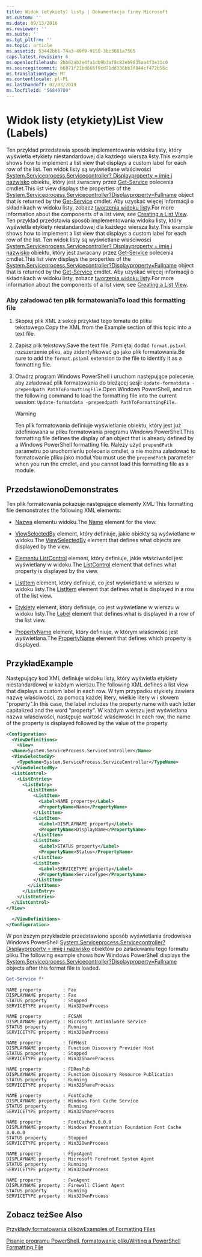 ```yaml
---
title: Widok (etykiety) listy | Dokumentacja firmy Microsoft
ms.custom: ''
ms.date: 09/13/2016
ms.reviewer: ''
ms.suite: ''
ms.tgt_pltfrm: ''
ms.topic: article
ms.assetid: 53442bb1-74a3-49f9-9150-3bc3081a7565
caps.latest.revision: 6
ms.openlocfilehash: 2bb62ab3e4fa1db9b3af8c82eb9035aa4f3e31c0
ms.sourcegitcommit: b6871f21bd666f9cd71dd336bb3f844cf472b56c
ms.translationtype: MT
ms.contentlocale: pl-PL
ms.lasthandoff: 02/03/2019
ms.locfileid: "56849700"
---
```

# <a name="list-view-labels"></a><span data-ttu-id="8217e-102">Widok listy (etykiety)</span><span class="sxs-lookup"><span data-stu-id="8217e-102">List View (Labels)</span></span>

<span data-ttu-id="8217e-103">Ten przykład przedstawia sposób implementowania widoku listy, który wyświetla etykiety niestandardowej dla każdego wiersza listy.</span><span class="sxs-lookup"><span data-stu-id="8217e-103">This example shows how to implement a list view that displays a custom label for each row of the list.</span></span> <span data-ttu-id="8217e-104">Ten widok listy są wyświetlane właściwości [System.Serviceprocess.Servicecontroller? Displayproperty = imię i nazwisko](/dotnet/api/System.ServiceProcess.ServiceController) obiektu, który jest zwracany przez [Get-Service](/powershell/module/microsoft.powershell.management/get-service) polecenia cmdlet.</span><span class="sxs-lookup"><span data-stu-id="8217e-104">This list view displays the properties of the [System.Serviceprocess.Servicecontroller?Displayproperty=Fullname](/dotnet/api/System.ServiceProcess.ServiceController) object that is returned by the [Get-Service](/powershell/module/microsoft.powershell.management/get-service) cmdlet.</span></span> <span data-ttu-id="8217e-105">Aby uzyskać więcej informacji o składnikach w widoku listy, zobacz [tworzenia widoku listy](./creating-a-list-view.md).</span><span class="sxs-lookup"><span data-stu-id="8217e-105">For more information about the components of a list view, see [Creating a List View](./creating-a-list-view.md).</span></span>
<span data-ttu-id="8217e-106">Ten przykład przedstawia sposób implementowania widoku listy, który wyświetla etykiety niestandardowej dla każdego wiersza listy.</span><span class="sxs-lookup"><span data-stu-id="8217e-106">This example shows how to implement a list view that displays a custom label for each row of the list.</span></span> <span data-ttu-id="8217e-107">Ten widok listy są wyświetlane właściwości [System.Serviceprocess.Servicecontroller? Displayproperty = imię i nazwisko](/dotnet/api/System.ServiceProcess.ServiceController) obiektu, który jest zwracany przez [Get-Service](/powershell/module/Microsoft.PowerShell.Management/Get-Service) polecenia cmdlet.</span><span class="sxs-lookup"><span data-stu-id="8217e-107">This list view displays the properties of the [System.Serviceprocess.Servicecontroller?Displayproperty=Fullname](/dotnet/api/System.ServiceProcess.ServiceController) object that is returned by the [Get-Service](/powershell/module/Microsoft.PowerShell.Management/Get-Service) cmdlet.</span></span> <span data-ttu-id="8217e-108">Aby uzyskać więcej informacji o składnikach w widoku listy, zobacz [tworzenia widoku listy](./creating-a-list-view.md).</span><span class="sxs-lookup"><span data-stu-id="8217e-108">For more information about the components of a list view, see [Creating a List View](./creating-a-list-view.md).</span></span>

### <a name="to-load-this-formatting-file"></a><span data-ttu-id="8217e-109">Aby załadować ten plik formatowania</span><span class="sxs-lookup"><span data-stu-id="8217e-109">To load this formatting file</span></span>

1. <span data-ttu-id="8217e-110">Skopiuj plik XML z sekcji przykład tego tematu do pliku tekstowego.</span><span class="sxs-lookup"><span data-stu-id="8217e-110">Copy the XML from the Example section of this topic into a text file.</span></span>

2. <span data-ttu-id="8217e-111">Zapisz plik tekstowy.</span><span class="sxs-lookup"><span data-stu-id="8217e-111">Save the text file.</span></span> <span data-ttu-id="8217e-112">Pamiętaj dodać `format.ps1xml` rozszerzenie pliku, aby zidentyfikować go jako plik formatowania.</span><span class="sxs-lookup"><span data-stu-id="8217e-112">Be sure to add the `format.ps1xml` extension to the file to identify it as a formatting file.</span></span>

3. <span data-ttu-id="8217e-113">Otwórz program Windows PowerShell i uruchom następujące polecenie, aby załadować plik formatowania do bieżącej sesji: `Update-formatdata -prependpath PathToFormattingFile`.</span><span class="sxs-lookup"><span data-stu-id="8217e-113">Open Windows PowerShell, and run the following command to load the formatting file into the current session: `Update-formatdata -prependpath PathToFormattingFile`.</span></span>

   > [!WARNING]
   > <span data-ttu-id="8217e-114">Ten plik formatowania definiuje wyświetlanie obiektu, który jest już zdefiniowana w pliku formatowania programu Windows PowerShell.</span><span class="sxs-lookup"><span data-stu-id="8217e-114">This formatting file defines the display of an object that is already defined by a Windows PowerShell formatting file.</span></span> <span data-ttu-id="8217e-115">Należy użyć `prependPath` parametru po uruchomieniu polecenia cmdlet, a nie można załadować to formatowanie pliku jako moduł.</span><span class="sxs-lookup"><span data-stu-id="8217e-115">You must use the `prependPath` parameter when you run the cmdlet, and you cannot load this formatting file as a module.</span></span>

## <a name="demonstrates"></a><span data-ttu-id="8217e-116">Przedstawiono</span><span class="sxs-lookup"><span data-stu-id="8217e-116">Demonstrates</span></span>

<span data-ttu-id="8217e-117">Ten plik formatowania pokazuje następujące elementy XML:</span><span class="sxs-lookup"><span data-stu-id="8217e-117">This formatting file demonstrates the following XML elements:</span></span>

- <span data-ttu-id="8217e-118">[Nazwa](./name-element-for-view-format.md) elementu widoku.</span><span class="sxs-lookup"><span data-stu-id="8217e-118">The [Name](./name-element-for-view-format.md) element for the view.</span></span>

- <span data-ttu-id="8217e-119">[ViewSelectedBy](./viewselectedby-element-format.md) element, który definiuje, jakie obiekty są wyświetlane w widoku.</span><span class="sxs-lookup"><span data-stu-id="8217e-119">The [ViewSelectedBy](./viewselectedby-element-format.md) element that defines what objects are displayed by the view.</span></span>

- <span data-ttu-id="8217e-120">[Elementu ListControl](./listcontrol-element-format.md) element, który definiuje, jakie właściwości jest wyświetlany w widoku.</span><span class="sxs-lookup"><span data-stu-id="8217e-120">The [ListControl](./listcontrol-element-format.md) element that defines what property is displayed by the view.</span></span>

- <span data-ttu-id="8217e-121">[ListItem](./listitem-element-for-listitems-for-listcontrol-format.md) element, który definiuje, co jest wyświetlane w wierszu w widoku listy.</span><span class="sxs-lookup"><span data-stu-id="8217e-121">The [ListItem](./listitem-element-for-listitems-for-listcontrol-format.md) element that defines what is displayed in a row of the list view.</span></span>

- <span data-ttu-id="8217e-122">[Etykiety](./label-element-for-listitem-for-listcontrol-format.md) element, który definiuje, co jest wyświetlane w wierszu w widoku listy.</span><span class="sxs-lookup"><span data-stu-id="8217e-122">The [Label](./label-element-for-listitem-for-listcontrol-format.md) element that defines what is displayed in a row of the list view.</span></span>

- <span data-ttu-id="8217e-123">[PropertyName](./propertyname-element-for-listitem-for-listcontrol-format.md) element, który definiuje, w którym właściwość jest wyświetlana.</span><span class="sxs-lookup"><span data-stu-id="8217e-123">The [PropertyName](./propertyname-element-for-listitem-for-listcontrol-format.md) element that defines which property is displayed.</span></span>

## <a name="example"></a><span data-ttu-id="8217e-124">Przykład</span><span class="sxs-lookup"><span data-stu-id="8217e-124">Example</span></span>

<span data-ttu-id="8217e-125">Następujący kod XML definiuje widoku listy, który wyświetla etykiety niestandardowej w każdym wierszu.</span><span class="sxs-lookup"><span data-stu-id="8217e-125">The following XML defines a list view that displays a custom label in each row.</span></span> <span data-ttu-id="8217e-126">W tym przypadku etykiety zawiera nazwę właściwości, za pomocą każdej litery, wielkie litery w i słowem "property".</span><span class="sxs-lookup"><span data-stu-id="8217e-126">In this case, the label includes the property name with each letter capitalized and the word "property".</span></span> <span data-ttu-id="8217e-127">W każdym wierszu jest wyświetlana nazwa właściwości, następuje wartość właściwości.</span><span class="sxs-lookup"><span data-stu-id="8217e-127">In each row, the name of the property is displayed followed by the value of the property.</span></span>

```xml
<Configuration>
  <ViewDefinitions>
    <View>
  <Name>System.ServiceProcess.ServiceController</Name>
  <ViewSelectedBy>
    <TypeName>System.ServiceProcess.ServiceController</TypeName>
  </ViewSelectedBy>
  <ListControl>
    <ListEntries>
      <ListEntry>
        <ListItems>
          <ListItem>
            <Label>NAME property</Label>
            <PropertyName>Name</PropertyName>
          </ListItem>
          <ListItem>
            <Label>DISPLAYNAME property</Label>
            <PropertyName>DisplayName</PropertyName>
          </ListItem>
          <ListItem>
            <Label>STATUS property</Label>
            <PropertyName>Status</PropertyName>
          </ListItem>
          <ListItem>
            <Label>SERVICETYPE property</Label>
            <PropertyName>ServiceType</PropertyName>
          </ListItem>
        </ListItems>
      </ListEntry>
    </ListEntries>
  </ListControl>
</View>

  </ViewDefinitions>
</Configuration>
```

<span data-ttu-id="8217e-128">W poniższym przykładzie przedstawiono sposób wyświetlania środowiska Windows PowerShell [System.Serviceprocess.Servicecontroller? Displayproperty = imię i nazwisko](/dotnet/api/System.ServiceProcess.ServiceController) obiektów po załadowaniu tego formatu pliku.</span><span class="sxs-lookup"><span data-stu-id="8217e-128">The following example shows how Windows PowerShell displays the [System.Serviceprocess.Servicecontroller?Displayproperty=Fullname](/dotnet/api/System.ServiceProcess.ServiceController) objects after this format file is loaded.</span></span>

```powershell
Get-Service f*
```

```output
NAME property        : Fax
DISPLAYNAME property : Fax
STATUS property      : Stopped
SERVICETYPE property : Win32OwnProcess

NAME property        : FCSAM
DISPLAYNAME property : Microsoft Antimalware Service
STATUS property      : Running
SERVICETYPE property : Win32OwnProcess

NAME property        : fdPHost
DISPLAYNAME property : Function Discovery Provider Host
STATUS property      : Stopped
SERVICETYPE property : Win32ShareProcess

NAME property        : FDResPub
DISPLAYNAME property : Function Discovery Resource Publication
STATUS property      : Running
SERVICETYPE property : Win32ShareProcess

NAME property        : FontCache
DISPLAYNAME property : Windows Font Cache Service
STATUS property      : Running
SERVICETYPE property : Win32ShareProcess

NAME property        : FontCache3.0.0.0
DISPLAYNAME property : Windows Presentation Foundation Font Cache 3.0.0.0
STATUS property      : Stopped
SERVICETYPE property : Win32OwnProcess

NAME property        : FSysAgent
DISPLAYNAME property : Microsoft Forefront System Agent
STATUS property      : Running
SERVICETYPE property : Win32OwnProcess

NAME property        : FwcAgent
DISPLAYNAME property : Firewall Client Agent
STATUS property      : Running
SERVICETYPE property : Win32OwnProcess
```

## <a name="see-also"></a><span data-ttu-id="8217e-129">Zobacz też</span><span class="sxs-lookup"><span data-stu-id="8217e-129">See Also</span></span>

[<span data-ttu-id="8217e-130">Przykłady formatowania plików</span><span class="sxs-lookup"><span data-stu-id="8217e-130">Examples of Formatting Files</span></span>](./examples-of-formatting-files.md)

[<span data-ttu-id="8217e-131">Pisanie programu PowerShell, formatowanie pliku</span><span class="sxs-lookup"><span data-stu-id="8217e-131">Writing a PowerShell Formatting File</span></span>](./writing-a-powershell-formatting-file.md)
